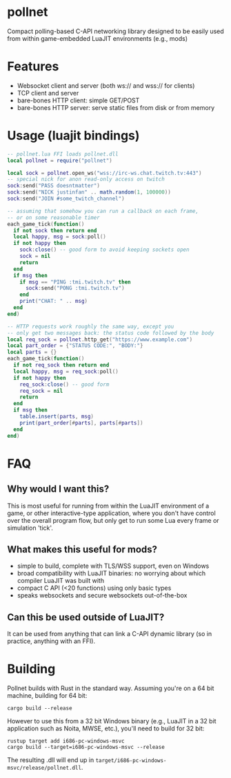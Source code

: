 # pollnet
Compact polling-based C-API networking library designed to be easily used from
within game-embedded LuaJIT environments (e.g., mods)

# Features
* Websocket client and server (both ws:// and wss:// for clients)
* TCP client and server
* bare-bones HTTP client: simple GET/POST
* bare-bones HTTP server: serve static files from disk or from memory

# Usage (luajit bindings)
```Lua
-- pollnet.lua FFI loads pollnet.dll
local pollnet = require("pollnet") 

local sock = pollnet.open_ws("wss://irc-ws.chat.twitch.tv:443")
-- special nick for anon read-only access on twitch
sock:send("PASS doesntmatter")
sock:send("NICK justinfan" .. math.random(1, 100000))
sock:send("JOIN #some_twitch_channel")

-- assuming that somehow you can run a callback on each frame,
-- or on some reasonable timer
each_game_tick(function()
  if not sock then return end
  local happy, msg = sock:poll()
  if not happy then
    sock:close() -- good form to avoid keeping sockets open
    sock = nil
    return
  end
  if msg then
    if msg == "PING :tmi.twitch.tv" then
      sock:send("PONG :tmi.twitch.tv")
    end
    print("CHAT: " .. msg) 
  end
end)

-- HTTP requests work roughly the same way, except you
-- only get two messages back: the status code followed by the body
local req_sock = pollnet.http_get("https://www.example.com")
local part_order = {"STATUS CODE:", "BODY:"}
local parts = {}
each_game_tick(function()
  if not req_sock then return end
  local happy, msg = req_sock:poll()
  if not happy then
    req_sock:close() -- good form
    req_sock = nil
    return
  end
  if msg then
    table.insert(parts, msg)
    print(part_order[#parts], parts[#parts])
  end
end)
```

# FAQ

## Why would I want this?

This is most useful for running from within the LuaJIT environment of a game, or
other interactive-type application, where you don't have control over the overall
program flow, but only get to run some Lua every frame or simulation 'tick'.

## What makes this useful for mods?

- simple to build, complete with TLS/WSS support, even on Windows
- broad compatibility with LuaJIT binaries: no worrying about which compiler LuaJIT was built with
- compact C API (<20 functions) using only basic types
- speaks websockets and secure websockets out-of-the-box

## Can this be used outside of LuaJIT?

It can be used from anything that can link a C-API dynamic library (so in practice, anything
with an FFI).

# Building
Pollnet builds with Rust in the standard way. Assuming you're on a 64 bit machine,
building for 64 bit:
```
cargo build --release
```

However to use this from a 32 bit Windows binary (e.g., LuaJIT in a 32 bit application such as Noita, MWSE, etc.),
you'll need to build for 32 bit:
```
rustup target add i686-pc-windows-msvc
cargo build --target=i686-pc-windows-msvc --release
```

The resulting .dll will end up in `target/i686-pc-windows-msvc/release/pollnet.dll`.
